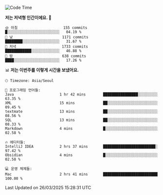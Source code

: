  <!--START_SECTION:waka-->
![Code Time](http://img.shields.io/badge/Code%20Time-524%20hrs%2015%20mins-blue)

**저는 저녁형 인간이에요. 🦉** 

```text
🌞 아침                     155 commits         █░░░░░░░░░░░░░░░░░░░░░░░░   04.19 % 
🌆 낮　                     1171 commits        ████████░░░░░░░░░░░░░░░░░   31.67 % 
🌃 저녁                     1733 commits        ████████████░░░░░░░░░░░░░   46.88 % 
🌙 밤　                     638 commits         ████░░░░░░░░░░░░░░░░░░░░░   17.26 % 
```


📊 **저는 이번주를 이렇게 시간을 보냈어요.** 

```text
🕑︎ Timezone: Asia/Seoul

💬 프로그래밍 언어들: 
Java                     1 hr 42 mins        ████████████████░░░░░░░░░   63.35 % 
XML                      15 mins             ██░░░░░░░░░░░░░░░░░░░░░░░   09.45 % 
textmate                 13 mins             ██░░░░░░░░░░░░░░░░░░░░░░░   08.56 % 
SQL                      13 mins             ██░░░░░░░░░░░░░░░░░░░░░░░   08.33 % 
Markdown                 4 mins              █░░░░░░░░░░░░░░░░░░░░░░░░   02.58 % 

🔥 에디터들: 
IntelliJ IDEA            2 hrs 37 mins       ████████████████████████░   97.42 % 
Obsidian                 4 mins              █░░░░░░░░░░░░░░░░░░░░░░░░   02.58 % 

💻 운영 체제들: 
Mac                      2 hrs 41 mins       █████████████████████████   100.00 % 
```


 Last Updated on 26/03/2025 15:28:31 UTC
<!--END_SECTION:waka-->
